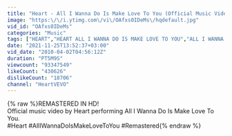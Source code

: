 ```yaml
---
title: "Heart - All I Wanna Do Is Make Love To You (Official Music Video)"
image: "https:\/\/i.ytimg.com\/vi\/OAfxs0IDeMs\/hqdefault.jpg"
vid_id: "OAfxs0IDeMs"
categories: "Music"
tags: ["HEART","HEART ALL I WANNA DO IS MAKE LOVE TO YOU","ALL I WANNA DO IS MAKE LOVE TO YOU"]
date: "2021-11-25T13:52:37+03:00"
vid_date: "2010-04-02T04:56:12Z"
duration: "PT5M9S"
viewcount: "93347549"
likeCount: "430626"
dislikeCount: "18706"
channel: "HeartVEVO"
---
```

{% raw %}REMASTERED IN HD!<br />Official music video by Heart performing All I Wanna Do Is Make Love To You. <br />#Heart #AllIWannaDoIsMakeLoveToYou #Remastered{% endraw %}
